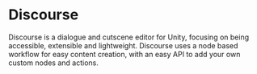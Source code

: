 # Discourse


Discourse is a dialogue and cutscene editor for Unity, focusing on being accessible, extensible and lightweight. Discourse uses a node based workflow for easy content creation, with an easy API to add your own custom nodes and actions.
